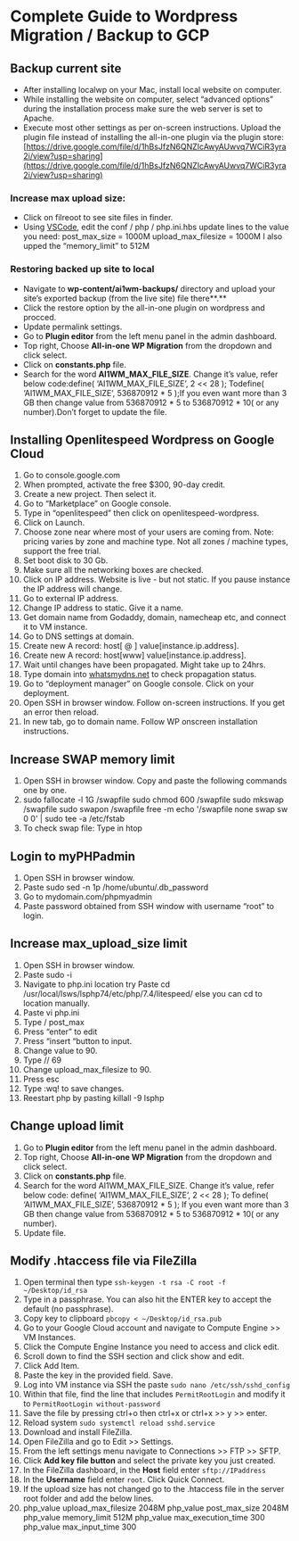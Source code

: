 # Complete Guide to Wordpress Migration / Backup to GCP

## Backup current site

- After installing localwp on your Mac, install local website on computer.
- While installing the website on computer, select “advanced options” during the installation process make sure the web server is set to Apache.
- Execute most other settings as per on-screen instructions.  Upload the plugin file instead of installing the all-in-one plugin via the plugin store: [https://drive.google.com/file/d/1hBsJfzN6QNZIcAwyAUwvq7WCiR3yra2i/view?usp=sharing](https://drive.google.com/file/d/1hBsJfzN6QNZIcAwyAUwvq7WCiR3yra2i/view?usp=sharing)

### Increase max upload size:

- Click on filreoot to see site files in finder.
- Using [VSCode](https://code.visualstudio.com), edit the conf / php / php.ini.hbs update lines to the value you need: post_max_size = 1000M upload_max_filesize = 1000M I also upped the “memory_limit” to 512M

### Restoring backed up site to local

- Navigate to **wp-content/ai1wm-backups/** directory and upload your site’s exported backup (from the live site) file there**.**
- Click the restore option by the all-in-one plugin on wordpress and procced.
- Update permalink settings.
- Go to **Plugin editor** from the left menu panel in the admin dashboard.
- Top right, Choose **All-in-one WP Migration** from the dropdown and click select.
- Click on **constants.php** file.
- Search for the word **AI1WM_MAX_FILE_SIZE**. Change it’s value, refer below code:define( ‘AI1WM_MAX_FILE_SIZE’, 2 << 28 ); Todefine( ‘AI1WM_MAX_FILE_SIZE’, 536870912 * 5 );If you even want more than 3 GB then change value from 536870912 * 5 to 536870912 * 10( or any number).Don’t forget to update the file.

## Installing Openlitespeed Wordpress on Google Cloud

1. Go to console.google.com
2. When prompted, activate the free $300, 90-day credit.
3. Create a new project. Then select it.
4. Go to “Marketplace” on Google console.
5. Type in “openlitespeed” then click on openlitespeed-wordpress.
6. Click on Launch.
7. Choose zone near where most of your users are coming from. Note: pricing varies by zone and machine type. Not all zones / machine types, support the free trial.
8. Set boot disk to 30 Gb.
9. Make sure all the networking boxes are checked.
10. Click on IP address. Website is live - but not static. If you pause instance the IP address will change.
11. Go to external IP address.
12. Change IP address to static. Give it a name.
13. Get domain name from  Godaddy, domain, namecheap etc, and connect it to VM instance.
14. Go to DNS settings at domain.
15. Create new A record: host[ @ ] value[instance.ip.address].
16. Create new A record: host[www]  value[instance.ip.address].
17. Wait until changes have been propagated. Might take up to 24hrs.
18. Type domain into [whatsmydns.net](http://whatsmydns.net) to check propagation status.
19. Go to “deployment manager” on Google console. Click on your deployment.
20. Open SSH in browser window. Follow on-screen instructions. If you get an error then reload.
21. In new tab, go to domain name. Follow WP onscreen installation instructions.

## Increase SWAP memory limit

1. Open SSH in browser window. Copy and paste the following commands one by one.
2. sudo fallocate -l 1G /swapfile
sudo chmod 600 /swapfile
sudo mkswap /swapfile
sudo swapon /swapfile
free -m
echo '/swapfile none swap sw 0 0' | sudo tee -a /etc/fstab 
3. To check swap file: Type in htop

## Login to myPHPadmin

1. Open SSH in browser window.
2. Paste sudo sed -n 1p /home/ubuntu/.db_password
3. Go to mydomain.com/phpmyadmin
4. Paste password obtained from SSH window with username “root” to login.

## Increase max_upload_size limit

1. Open SSH in browser window.
2. Paste sudo -i
3. Navigate to php.ini location try Paste cd /usr/local/lsws/lsphp74/etc/php/7.4/litespeed/ else you can cd to location manually.
4. Paste vi php.ini
5. Type / post_max
6. Press “enter” to edit
7. Press “insert “button to input.
8. Change value to 90.
9. Type // 69
10. Change upload_max_filesize to 90.
11. Press esc
12. Type :wq! to save changes.
13. Reestart php by pasting killall -9 lsphp

## Change upload limit

1. Go to **Plugin editor** from the left menu panel in the admin dashboard.
2. Top right, Choose **All-in-one WP Migration** from the dropdown and click select.
3. Click on **constants.php** file.
4. Search for the word AI1WM_MAX_FILE_SIZE. Change it’s value, refer below code:
define( ‘AI1WM_MAX_FILE_SIZE’, 2 << 28 );
To
define( ‘AI1WM_MAX_FILE_SIZE’, 536870912 * 5 );
If you even want more than 3 GB then change value from 536870912 * 5 to 536870912 * 10( or any number).
5. Update file.

## Modify .htaccess file via FileZilla

1. Open terminal then type `ssh-keygen -t rsa -C root -f ~/Desktop/id_rsa`
2. Type in a passphrase. You can also hit the ENTER key to accept the default (no passphrase).
3. Copy key to clipboard `pbcopy < ~/Desktop/id_rsa.pub`
4. Go to your Google Cloud account and navigate to Compute Engine >> VM Instances.
5. Click the Compute Engine Instance you need to access and click edit.
6. Scroll down to find the SSH section and click show and edit.
7. Click Add Item.
8. Paste the key in the provided field. Save.
9. Log into VM instance via SSH the paste `sudo nano /etc/ssh/sshd_config`
10. Within that file, find the line that includes `PermitRootLogin`
and modify it to `PermitRootLogin without-password`
11. Save the file by pressing ctrl+o then ctrl+x or ctrl+x >> y >> enter.
12. Reload system `sudo systemctl reload sshd.service`
13. Download and install FileZilla.
14. Open FileZilla and go to Edit >> Settings.
15. From the left settings menu navigate to Connections >> FTP >> SFTP.
16. Click **Add key file button** and select the private key you just created.
17. In the FileZilla dashboard, in the **Host** field enter `sftp://IPaddress`
18. In the **Username** field enter `root`. Click Quick Connect.
19. If the upload size has not changed go to the .htaccess file in the server root folder and add the below lines.
20. php_value upload_max_filesize 2048M
php_value post_max_size 2048M
php_value memory_limit 512M
php_value max_execution_time 300
php_value max_input_time 300